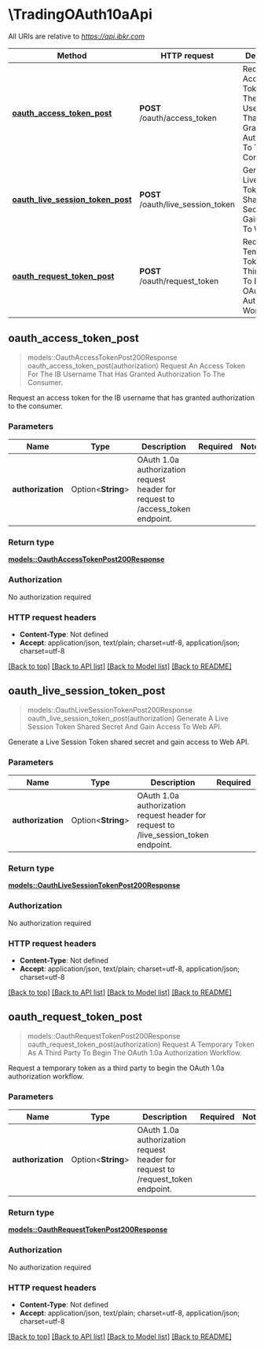 # \TradingOAuth10aApi

All URIs are relative to *<https://api.ibkr.com>*

Method | HTTP request | Description
------------- | ------------- | -------------
[**oauth_access_token_post**](TradingOAuth10aApi.md#oauth_access_token_post) | **POST** /oauth/access_token | Request An Access Token For The IB Username That Has Granted Authorization To The Consumer.
[**oauth_live_session_token_post**](TradingOAuth10aApi.md#oauth_live_session_token_post) | **POST** /oauth/live_session_token | Generate A Live Session Token Shared Secret And Gain Access To Web API.
[**oauth_request_token_post**](TradingOAuth10aApi.md#oauth_request_token_post) | **POST** /oauth/request_token | Request A Temporary Token As A Third Party To Begin The OAuth 1.0a Authorization Workflow.

## oauth_access_token_post

> models::OauthAccessTokenPost200Response oauth_access_token_post(authorization)
Request An Access Token For The IB Username That Has Granted Authorization To The Consumer.

Request an access token for the IB username that has granted authorization to the consumer.

### Parameters

Name | Type | Description  | Required | Notes
------------- | ------------- | ------------- | ------------- | -------------
**authorization** | Option<**String**> | OAuth 1.0a authorization request header for request to /access_token endpoint. |  |

### Return type

[**models::OauthAccessTokenPost200Response**](_oauth_access_token_post_200_response.md)

### Authorization

No authorization required

### HTTP request headers

- **Content-Type**: Not defined
- **Accept**: application/json, text/plain; charset=utf-8, application/json; charset=utf-8

[[Back to top]](#) [[Back to API list]](../README.md#documentation-for-api-endpoints) [[Back to Model list]](../README.md#documentation-for-models) [[Back to README]](../README.md)

## oauth_live_session_token_post

> models::OauthLiveSessionTokenPost200Response oauth_live_session_token_post(authorization)
Generate A Live Session Token Shared Secret And Gain Access To Web API.

Generate a Live Session Token shared secret and gain access to Web API.

### Parameters

Name | Type | Description  | Required | Notes
------------- | ------------- | ------------- | ------------- | -------------
**authorization** | Option<**String**> | OAuth 1.0a authorization request header for request to /live_session_token endpoint. |  |

### Return type

[**models::OauthLiveSessionTokenPost200Response**](_oauth_live_session_token_post_200_response.md)

### Authorization

No authorization required

### HTTP request headers

- **Content-Type**: Not defined
- **Accept**: application/json, text/plain; charset=utf-8, application/json; charset=utf-8

[[Back to top]](#) [[Back to API list]](../README.md#documentation-for-api-endpoints) [[Back to Model list]](../README.md#documentation-for-models) [[Back to README]](../README.md)

## oauth_request_token_post

> models::OauthRequestTokenPost200Response oauth_request_token_post(authorization)
Request A Temporary Token As A Third Party To Begin The OAuth 1.0a Authorization Workflow.

Request a temporary token as a third party to begin the OAuth 1.0a authorization workflow.

### Parameters

Name | Type | Description  | Required | Notes
------------- | ------------- | ------------- | ------------- | -------------
**authorization** | Option<**String**> | OAuth 1.0a authorization request header for request to /request_token endpoint. |  |

### Return type

[**models::OauthRequestTokenPost200Response**](_oauth_request_token_post_200_response.md)

### Authorization

No authorization required

### HTTP request headers

- **Content-Type**: Not defined
- **Accept**: application/json, text/plain; charset=utf-8, application/json; charset=utf-8

[[Back to top]](#) [[Back to API list]](../README.md#documentation-for-api-endpoints) [[Back to Model list]](../README.md#documentation-for-models) [[Back to README]](../README.md)
